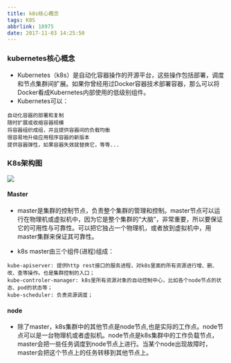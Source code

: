 ```yaml
---
title: k8s核心概念
tags: K8S
abbrlink: 18975
date: 2017-11-03 14:25:50
---
```


### kubernetes核心概念
- Kubernetes（k8s）是自动化容器操作的开源平台，这些操作包括部署，调度和节点集群间扩展。如果你曾经用过Docker容器技术部署容器，那么可以将Docker看成Kubernetes内部使用的低级别组件。
- Kubernetes可以：

```
自动化容器的部署和复制
随时扩展或收缩容器规模
将容器组织成组，并且提供容器间的负载均衡
很容易地升级应用程序容器的新版本
提供容器弹性，如果容器失效就替换它，等等...
```


### K8s架构图

![](https://raw.githubusercontent.com/jasonGeng88/blog/master/201707/assets/k8s-frame-07.png)

#### Master
- master是集群的控制节点，负责整个集群的管理和控制。master节点可以运行在物理机或虚拟机中，因为它是整个集群的“大脑”，非常重要，所以要保证它的可用性与可靠性。可以把它独占一个物理机，或者放到虚拟机中，用master集群来保证其可靠性。

- k8s master由三个组件(进程)组成：
```
kube-apiserver: 提供http rest接口的服务进程，对k8s里面的所有资源进行增、删、改、查等操作。也是集群控制的入口；
kube-controler-manager: k8s里所有资源对象的自动控制中心，比如各个node节点的状态、pod的状态等；
kube-scheduler: 负责资源调度；
```

#### node
- 除了master，k8s集群中的其他节点是node节点,也是实际的工作点。node节点可以是一台物理机或者虚拟机。node节点是k8s集群中的工作负载节点，master会把一些任务调度到node节点上进行。当某个node出现故障时，master会把这个节点上的任务转移到其他节点上。<!-- more -->
